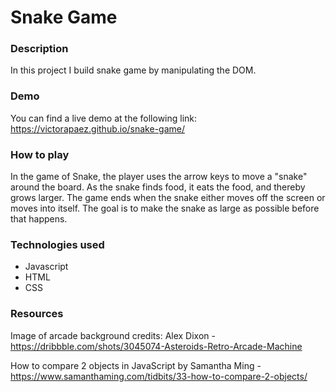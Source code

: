 # Snake Game

### Description

In this project I build snake game by manipulating the DOM.

### Demo

You can find a live demo at the following link:
https://victorapaez.github.io/snake-game/

### How to play

In the game of Snake, the player uses the arrow keys to move a "snake" around the board. As the snake finds food, it eats the food, and thereby grows larger. The game ends when the snake either moves off the screen or moves into itself. The goal is to make the snake as large as possible before that happens.

### Technologies used

- Javascript
- HTML
- CSS

### Resources

Image of arcade background credits:
Alex Dixon - https://dribbble.com/shots/3045074-Asteroids-Retro-Arcade-Machine

How to compare 2 objects in JavaScript by Samantha Ming - https://www.samanthaming.com/tidbits/33-how-to-compare-2-objects/
